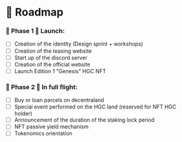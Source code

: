 # 🚀 Roadmap

### 🚀 Phase 1 🚀 Launch:

* [ ] Creation of the identity (Design sprint + workshops)
* [ ] Creation of the teasing website
* [ ] Start up of the discord server
* [ ] Creation of the official website
* [ ] Launch Edition 1 "Genesis" HGC NFT

### 🚀 Phase 2 🚀 In full flight:

* [ ] Buy or loan parcels on decentraland
* [ ] Special event performed on the HGC land (reserved for NFT HGC holder)
* [ ] Announcement of the duration of the staking lock period
* [ ] NFT passive yield mechanism
* [ ] Tokenomics orientation
